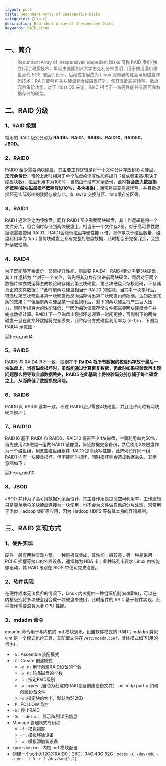 ```yaml
---
layout: post
title: Redundent Array of Inexpensive Disks
categories: [Linux]
description: Redundent Array of Inexpensive Disks
keywords: RAID,Linux
---
```



## 一、简介

> Redundent Array of Inexpensive/Indepedent Disks 简称 RAID 廉价(独立)冗余磁盘技术，早起由美国加州大学伯克利分校发明，用于使用廉价磁盘替代 SCSI 硬盘而设计，后经过发展成为 Linux 服务器构建高可用磁盘阵列技术；RAID 能够将多块硬盘组合成磁盘阵列，使其具备高速读写、数据冗余备份功能，对于 Host OS 来说，RAID 相当于一块高性能并有高可靠数据存储的硬盘。

## 二、RAID 分级

### 1、RAID 级别

常用的 RAID 级别分别为 **RAID0、RAID1、RAID5、RAID10、RAID50、JBOD。**

<!--more-->

### 2、RAID0

RAID0 至少需要两块硬盘，其主要工作逻辑是将一个文件分片存放到多块硬盘，**无冗余备份**，理论上此时相对于单个磁盘的读写性能将提升 2倍或者更高(取决于硬盘块数)，磁盘利用率为100%；当然由于没有冗余备份，此时**将会放大数据损坏概率(每块磁盘损坏概率假设10%，多块相乘)**；通常将需要高速读写，并且数据损坏无实际影响的数据存放与此，如 swap 交换分区、tmp缓存分区等。

### 3、RAID1

RAID1 通常称之为镜像盘，同样 RAID1 至少需要两块磁盘，其工作逻辑是将一个文件分片，但会同时存储到两块硬盘上，相当于一个文件存2份，对于高可靠性数据则需要使用 RAID1，RAID1会降低磁盘存储性能 n 倍，具体取决于磁盘数量，磁盘利用率为 1/n；但每块磁盘上都有完整的磁盘数据，此时相当于完全冗余，会提升读取性能。

### 4、RAID4

为了既能够冗余备份，又能提升性能，则需要 RAID4，RAID4至少需要3块硬盘，其工作逻辑为 **对于一个文件，首先将其分片存储进前两块硬盘，然后对于两个数据片做亦或运算生成校验码存储到第三块硬盘，第三块硬盘只存校验码，不存储真正的文件数据；**此时前两块硬盘相当于 RAID0 的性能，当其中一块损坏后，可通过第三块硬盘与第一块硬盘做反向运算得出第二块硬盘内的数据，达到数据冗余的效果；**但当前两块硬盘某一硬盘损坏后，剩下的两块硬盘将产生巨大压力，同时半损巨大的性能降低，**因为每次读取存储文件都需要两块硬盘参与并完成数据计算。RAID1 下一旦磁盘出现损坏必须第一时间更换，否则剩下的两块磁盘一旦在此损坏数据将完全丢失，此种存储方式磁盘利用率为 (n-1)/n，下图为 RAID4 示意图 :

![hexo_raid4](https://cdn.mritd.me/markdown/hexo_raid4.png)


### 5、RAID5

RAID5 与 RAID4 基本一致，区别在于 **RAID4 将所有数据的校验码存放于最后一块磁盘上，当有磁盘损坏时，虽然能通过计算恢复数据，但此时如果校验盘再出现问题那么将导致全部数据丢失，RAID5 在此基础上将校验码分别存储于每个磁盘之上，从而降低了数据损毁风险。**

### 6、RAID6

RAID6 同 RAID5 基本一致，不过 RAID6至少需要4块硬盘，并且允许同时有两块硬盘损坏；

### 7、RAID10

RAID10 基于 RAID1 和 RAID0，RAID10 需要至少4块磁盘，空间利用率为50%，首先使用2块磁盘一组做 RAID1 镜像盘，保证数据完全备份，然后使用2块磁盘作为一个磁盘组，用这些磁盘组组件 RAID0 提高读写性能，此阵列允许同一组 RAID1 内有一块硬盘损坏，但不能同时损坏，同时损坏则会造成数据丢失，其示意图如下 :

![hexo_raid10](https://cdn.mritd.me/markdown/hexo_raid10.png)

### 8、JBOD

JBOD 并非为了高可用数据冗余而设计，其主要作用是提高空间利用率，工作逻辑只是简单地将多块硬盘连接为一块使用，也不会为文件做自动的分片处理，常常用于类似 Hadoop 集群等应用，因为 Hadoop HDFS 等有其本身的容错机制。

## 三、RAID 实现方式

### 1、硬件实现

硬件一般有两种实现方案，一种是板载集成，其性能一般较差，另一种是采用 PCI-E 插槽等接口的外置设备，通常称为 HBA 卡；此种阵列卡要求 Linux 内核能够驱动，其 RAID 级别在 BIOS 中便可完成设置。

### 2、软件实现

在硬件成本无法负担的情况下，Linux 内核提供一种组织机制(md模块)，可以在内核级别将多块硬盘组合成一块硬盘来使用，此时组件的 RAID 基于软件实现，此种操作需要浪费大量 CPU 性能。

### 3、mdadm 命令

mdadm 命令用于与内核的 md 模块通讯，设置软件模式的 RAID；mdadm 类似 vim 是一个模式化的工具，其配置文件在 `/etc/mdadm.conf`，具体模式如下(用的很少) :

- `-A` : Assemble 装配模式
- `-C` : Create 创建模式
  - `-n #` : 用于创建RAID设备的个数
  - `-x #` : 热备磁盘的个数
  - `-l` : 指定RAID级别
  - `-a` : =yes（自动为创建的RAID设备创建设备文件） md mdp part p 如何创建设备文件
  - `-c` :指定块的大小，默认为512KB
- `-F` : FOLLOW 监控
- `-S` : 停止RAID
- `-D`、`--detail` : 显示阵列详细信息
- Manage 管理模式专用项
  - `-f` : 模拟损害
  - `-r` : 模拟移除设备
  - `-a` : 模拟添加新设备
- `/proc/mdstat` : 内核 md 模块配置
- 创建一个大小为12G的RAID0：2*6G，3*4G 4*3G 6*2G : `mdadm -C /dev/md0 -a yes -l 0 -n 2 /dev/sdb{1,2}`


<audio autoplay="autoplay">
<source src="https://cdn.mritd.me/markdown/Cake-By-The Ocean.mp3" type="audio/mpeg" />
Your browser does not support the audio element.
</audio>
